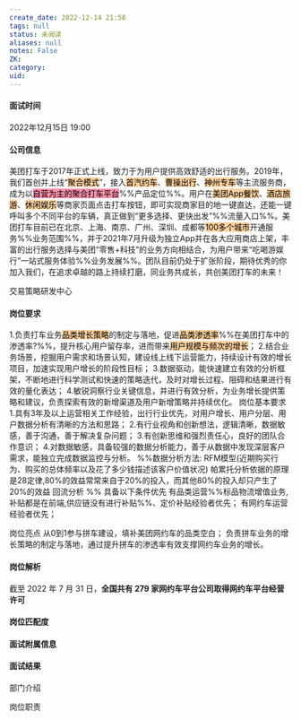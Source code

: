 ```yaml
---
create_date: 2022-12-14 21:58
tags: null
status: 未阅读 
aliases: null
notes: False
ZK: 
category: 
uid: 
---
```


#### 面试时间

2022年12月15日 19:00

#### 公司信息
美团打车于2017年正式上线，致力于为用户提供高效舒适的出行服务。2019年，我们首创并上线“<mark style="background: #FFB86CA6;">聚合模式</mark>”，接入<mark style="background: #FFB86CA6;">首汽约车</mark>、<mark style="background: #FFB86CA6;">曹操出行</mark>、<mark style="background: #FFB86CA6;">神州专车</mark>等主流服务商，成为以<mark style="background: #FF5582A6;">自营为主的聚合打车平台</mark>%%产品定位%%。用户在<mark style="background: #FFB86CA6;">美团App餐饮</mark>、<mark style="background: #FFB86CA6;">酒店旅游</mark>、<mark style="background: #FFB86CA6;">休闲娱乐</mark>等商家页面点击打车按钮，即可实现商家目的地一键直达，还能一键呼叫多个不同平台的车辆，真正做到“更多选择、更快出发”%%流量入口%%。美团打车目前已在北京、上海、南京、广州、深圳、成都等<mark style="background: #FFB86CA6;">100多个城市</mark>开通服务%%业务范围%%，并于2021年7月升级为独立App并在各大应用商店上架，丰富的出行服务选择与美团“零售+科技”的业务方向相结合，为用户带来“吃喝游娱行”一站式服务体验%%业务发展%%。团队目前仍处于扩张阶段，期待优秀的你加入我们，在追求卓越的路上持续打磨，同业务共成长，共创美团打车的未来！

交易策略研发中心

#### 岗位要求

1.负责打车业务<mark style="background: #FFB86CA6;">品类增长策略</mark>的制定与落地，促进<mark style="background: #FFB86CA6;">品类渗透率</mark>%%在美团打车中的渗透率?%%，提升核心用户留存率，进而带来<mark style="background: #FFB86CA6;">用户规模与频次的增长</mark>；
2.结合业务场景，挖掘用户需求和场景认知，建设线上线下运营能力，持续设计有效的增长项目，加速实现用户增长的阶段性目标；
3.数据驱动，能快速建立有效的分析框架，不断地进行科学测试和快速的策略迭代，及时对增长过程、阻碍和结果进行有效的量化表达；
4.敏锐洞察行业关键信息，并进行有效分析，为业务增长提供策略和建议，负责探索有效的新增渠道及用户新增策略并持续优化。
岗位基本要求
1.具有3年及以上运营相关工作经验，出行行业优先，对用户增长、用户分层、用户数据分析有清晰的方法和思路；
2.有行业视角和创新想法，逻辑清晰，数据敏感，善于沟通，善于解决复杂问题；
3.有创新思维和强烈责任心，良好的团队合作意识；
4.对数据敏感，具备较强的数据分析能力，善于从数据中发现深层客户需求，能独立完成数据监控与分析。
%%数据分析方法:
RFM模型(近期购买行为、购买的总体频率以及花了多少钱描述该客户价值状况)
帕累托分析依据的原理是28定律,80%的效益常常来自于20%的投入，而其他80%的投入却只产生了20%的效益
回流分析
%%
具备以下条件优先
有品类运营%%标品物流增值业务,补贴都是在前端,供应链没有进行补贴%%、定价补贴经验者优先；
有网约车运营经验者优先；

岗位亮点
从0到1参与拼车建设，填补美团网约车的品类空白；
负责拼车业务的增长策略的制定与落地，通过提升拼车的渗透率有效支撑网约车业务的增长。

#### 岗位解析
截至 2022 年 7 月 31 日，**全国共有 279 家网约车平台公司取得网约车平台经营许可**

#### 岗位匹配度


#### 面试附属信息

#### 面试结果

部门介绍



岗位职责





